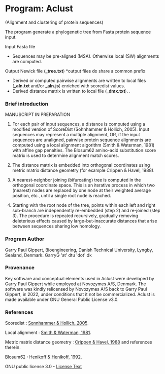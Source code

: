 # Program: Aclust
(Alignment and clustering of protein sequences)

The program generate a phylogenetic tree from Fasta protein sequence input.

Input Fasta file
- Sequences may be pre-aligned (MSA). Otherwise local (SW) alignments are computed.

Output Newick file (**_tree.txt**) *output files do share a common prefix
- Derived or computed pairwise alignments are written to local files (**_aln.txt** and/or **_aln.js**) enriched with scoredist values.
- Derived distance matrix is written to local file (**_dmx.txt**).
.
### Brief introduction

MANUSCRIPT IN PREPARATION

1. For each pair of input sequences, a distance is computed using a modified version of ScoreDist (Sohnhammer & Hollich, 2005). Input sequences may represent a multiple alignment, OR, if the input sequences are unaligned, pairwise protein sequence alignments are computed using a local alignment algorithm (Smith & Waterman, 1981) with affine gap penalties. The Blosum62 amino-acid substitution score matrix is used to determine alignment match scores.

2. The distance matrix is embedded into orthogonal coordinates using metric matrix distance geometry (for example Crippen & Havel, 1988).

3. A nearest-neighbor joining (bifurcating) tree is computed in the orthogonal coordinate space. This is an iterative process in which two (nearest) nodes are replaced by one node at their weighted average position, etc., until a single root node is reached.

4. Starting with the root node of the tree, points within each left and right sub-branch are independently re-embedded (step 2) and re-joined (step 3). The procedure is repeated recursively, gradually removing deleterious effects caused by large-but-inaccurate distances that arise between sequences sharing low homology.

### Program Author
Garry Paul Gippert, Bioengineering, Danish Technical University, Lyngby, Sealand, Denmark. GarryG 'at' dtu 'dot' dk

### Provenance
Key software and conceptual elements used in Aclust were developed by Garry Paul Gippert while employed at Novozymes A/S, Denmark. The software was kindly relicensed by Novozymes A/S back to Garry Paul Gippert, in 2022, under conditions that it not be commercialized. Aclust is made available under GNU General Public License v3.0.

### References

Scoredist : [Sonnhammer & Hollich, 2005](https://pubmed.ncbi.nlm.nih.gov/15857510/).

Local alignment : [Smith & Waterman, 1981](https://pubmed.ncbi.nlm.nih.gov/7265238).

Metric matrix distance geometry : [Crippen & Havel, 1988](https://onlinelibrary.wiley.com/doi/abs/10.1002/jcc.540110212) and references therein.

Blosum62 : [Henikoff & Henikoff, 1992](https://www.ncbi.nlm.nih.gov/pmc/articles/PMC50453/).

GNU public license 3.0 - [License Text](https://www.gnu.org/licenses/gpl-3.0.html#license-text)
